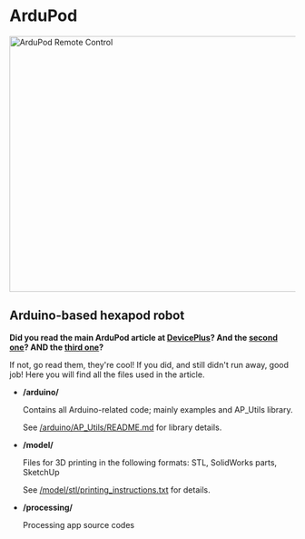 # ArduPod

<a href="http://www.youtube.com/watch?feature=player_embedded&v=DwULq69LcQs
" target="_blank"><img src="http://img.youtube.com/vi/DwULq69LcQs/maxresdefault.jpg" 
alt="ArduPod Remote Control" width="800" height="450"/></a>

## Arduino-based hexapod robot
**Did you read the main ArduPod article at [DevicePlus](http://www.deviceplus.com/how-tos/arduino-guide/how-to-arduino-hexapod-part-1-mechanics-and-wiring/)? And the [second one](http://www.deviceplus.com/how-tos/arduino-guide/arduino-hexapod-part-2-programming/)? AND the [third one]()?**

If not, go read them, they're cool! If you did, and still didn't run away, good job! Here you will find all the files used in the article.

* **/arduino/**

   Contains all Arduino-related code; mainly examples and AP_Utils library.
   
   See [/arduino/AP_Utils/README.md](https://github.com/Gipsonek/ArduPod/blob/master/arduino/AP_Utils/README.md) for library details.

* **/model/**

   Files for 3D printing in the following formats: STL, SolidWorks parts, SketchUp
   
   See [/model/stl/printing_instructions.txt](https://github.com/Gipsonek/ArduPod/blob/master/model/stl/printing_instructions.txt) for details.

* **/processing/**

   Processing app source codes
